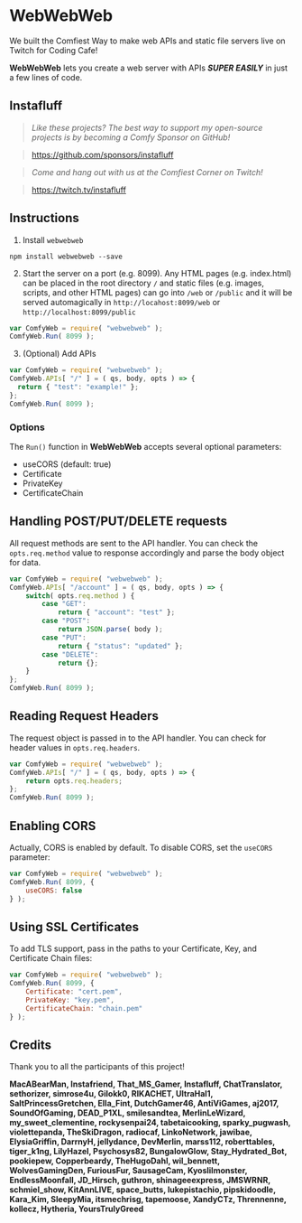# WebWebWeb
We built the Comfiest Way to make web APIs and static file servers live on Twitch for Coding Cafe!

**WebWebWeb** lets you create a web server with APIs ***SUPER EASILY*** in just a few lines of code.

## Instafluff ##
> *Like these projects? The best way to support my open-source projects is by becoming a Comfy Sponsor on GitHub!*

> https://github.com/sponsors/instafluff

> *Come and hang out with us at the Comfiest Corner on Twitch!*

> https://twitch.tv/instafluff

## Instructions ##

1. Install `webwebweb`
```
npm install webwebweb --save
```

2. Start the server on a port (e.g. 8099). Any HTML pages (e.g. index.html) can be placed in the root directory `/` and static files (e.g. images, scripts, and other HTML pages) can go into `/web` or `/public` and it will be served automagically in `http://locahost:8099/web` or `http://localhost:8099/public`
```javascript
var ComfyWeb = require( "webwebweb" );
ComfyWeb.Run( 8099 );
```

3. (Optional) Add APIs
```javascript
var ComfyWeb = require( "webwebweb" );
ComfyWeb.APIs[ "/" ] = ( qs, body, opts ) => {
  return { "test": "example!" };
};
ComfyWeb.Run( 8099 );
```

### Options ###

The `Run()` function in **WebWebWeb** accepts several optional parameters:
- useCORS (default: true)
- Certificate
- PrivateKey
- CertificateChain

## Handling POST/PUT/DELETE requests ##
All request methods are sent to the API handler. You can check the `opts.req.method` value to response accordingly and parse the body object for data.
```javascript
var ComfyWeb = require( "webwebweb" );
ComfyWeb.APIs[ "/account" ] = ( qs, body, opts ) => {
    switch( opts.req.method ) {
        case "GET":
            return { "account": "test" };
        case "POST":
            return JSON.parse( body );
        case "PUT":
            return { "status": "updated" };
        case "DELETE":
            return {};
    }
};
ComfyWeb.Run( 8099 );
```

## Reading Request Headers ##
The request object is passed in to the API handler. You can check for header values in `opts.req.headers`.
```javascript
var ComfyWeb = require( "webwebweb" );
ComfyWeb.APIs[ "/" ] = ( qs, body, opts ) => {
    return opts.req.headers;
};
ComfyWeb.Run( 8099 );
```

## Enabling CORS ##
Actually, CORS is enabled by default. To disable CORS, set the `useCORS` parameter:
```javascript
var ComfyWeb = require( "webwebweb" );
ComfyWeb.Run( 8099, {
    useCORS: false
} );
```

## Using SSL Certificates ##
To add TLS support, pass in the paths to your Certificate, Key, and Certificate Chain files:
```javascript
var ComfyWeb = require( "webwebweb" );
ComfyWeb.Run( 8099, {
    Certificate: "cert.pem",
    PrivateKey: "key.pem",
    CertificateChain: "chain.pem"
} );
```

## Credits ##
Thank you to all the participants of this project!

**MacABearMan, Instafriend, That_MS_Gamer, Instafluff, ChatTranslator, sethorizer, simrose4u, Gilokk0, RIKACHET, UltraHal1, SaltPrincessGretchen, Ella_Fint, DutchGamer46, AntiViGames, aj2017, SoundOfGaming, DEAD_P1XL, smilesandtea, MerlinLeWizard, my_sweet_clementine, rockysenpai24, tabetaicooking, sparky_pugwash, violettepanda, TheSkiDragon, radiocaf, LinkoNetwork, jawibae, ElysiaGriffin, DarrnyH, jellydance, DevMerlin, marss112, roberttables, tiger_k1ng, LilyHazel, Psychosys82, BungalowGlow, Stay_Hydrated_Bot, pookiepew, Copperbeardy, TheHugoDahl, wil_bennett, WolvesGamingDen, FuriousFur, SausageCam, Kyoslilmonster, EndlessMoonfall, JD_Hirsch, guthron, shinageeexpress, JMSWRNR, schmiel_show, KitAnnLIVE, space_butts, lukepistachio, pipskidoodle, Kara_Kim, SIeepyMia, itsmechrisg, tapemoose, XandyCTz, Thrennenne, kollecz, Hytheria, YoursTrulyGreed**
